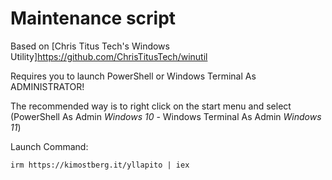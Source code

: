 # Maintenance script

Based on [Chris Titus Tech's Windows Utility]<https://github.com/ChrisTitusTech/winutil>

Requires you to launch PowerShell or Windows Terminal As ADMINISTRATOR! 

The recommended way is to right click on the start menu and select (PowerShell As Admin *Windows 10* - Windows Terminal As Admin *Windows 11*)

Launch Command:

```
irm https://kimostberg.it/yllapito | iex
```
